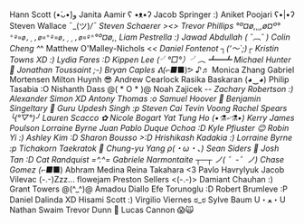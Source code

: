 Hann Scott (•̀ᴗ•́)و
Janita Aamir ʕ •ᴥ•ʔ
Jacob Springer :)
Aniket Poojari ʕ•|•ʔ
Steven Wallace ¯\_(ツ)_/¯ 
Steven Schaerer ><>
Trevor Phillips °º¤ø,¸¸,ø¤º°`°º¤ø,¸,ø¤°º¤ø,¸¸,ø¤º°`°º¤ø,¸
Liam Pestrella :)
Jawad Abdullah ( ˘︹˘ )
Colin Cheng ^_^
Matthew O'Malley-Nichols <_<
Daniel Fontenot ┐(‘～`;)┌
Kristin Towns XD  :) 
Lydia Fares :D
Kippen Lee (╯°□°）╯︵ ┻━┻ 
Michael Hunter 🍕
Jonathan Toussaint ;-)
Bryan Caples ᕕ(⌐■_■)ᕗ ♪♬
Monica Zhang
Gabriel Mortensen
Milton Huynh 😎
Andrew Cearlock
Rasika Baskaran (◕‿◕)
Philip Tasabia :O
Nishanth Dass @( * O * )@
Noah Zajicek -_-
Zachary Robertson :)
Alexander Simon XD
Antony Thomas :o
Samuel Hoover 🔮
Benjamin Singeltary 👻
Guru Updesh Singh :p
Steven Cai
Tevin Voong
Rachel Spears ╰(*°▽°*)╯
Lauren Scacco ✿
Nicole Bogart
Yat Tung Ho (•⚗৺⚗•)
Kerry James Poulson
Lorraine Byrne
Juan Pablo Duque Ochoa :D
Kyle Pfiuster 😊
Robin Yi :)
Ashley Kim :D
Sharon Bousso >:D
Hrishikash Kadakia :)
Lorraine Byrne :p
Tichakorn Taekratok 🙏
Chung-yu Yang ρ(・ω・、)
Sean Siders 🫠
Josh Tan :D
Cat Randquist =^.^=
Gabriele Narmontaite ┬─┬ ノ( ゜-゜ノ)
Chase Gomez (⌐■_■)
Abhram Medina
Reina Takahara <3
Pavlo Havrylyuk
Jacob Vilevac (-.-)Zzz...
flowejam
Preston Sellers <(-.-)>
Damiant Chauhan :)
Grant Towers @(^_^)@
Amadou Diallo
Efe Torunoglu :D
Robert Brumleve :P
Daniel Dalinda XD
Hisami Scott :)
Virgilio Viernes ಠ_ಠ
Sylve Baum U・ﻌ・U
Nathan Swaim
Trevor Dunn 🦖
Lucas Cannon  😱🙀
